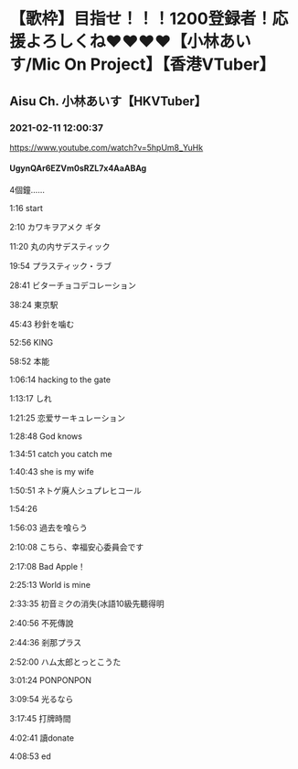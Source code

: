 # 【歌枠】目指せ！！！1200登録者！応援よろしくね❤️❤️❤️❤️【小林あいす/Mic On Project】【香港VTuber】

## Aisu Ch. 小林あいす【HKVTuber】

### 2021-02-11 12:00:37

https://www.youtube.com/watch?v=5hpUm8_YuHk

#### UgynQAr6EZVm0sRZL7x4AaABAg

4個鐘……

1:16 start

2:10 カワキヲアメク ギタ

11:20 丸の内サデスティック

19:54 プラスティック・ラブ

28:41 ビターチョコデコレーション

38:24 東京駅

45:43 秒針を噛む

52:56 KING

58:52 本能

1:06:14 hacking to the gate

1:13:17 しれ

1:21:25 恋爱サーキュレーション

1:28:48 God knows

1:34:51 catch you catch me

1:40:43 she is my wife

1:50:51 ネトゲ廃人シュプレヒコール

1:54:26

1:56:03 過去を喰らう

2:10:08 こちら、幸福安心委員会です

2:17:08  Bad Apple！

2:25:13 World is mine

2:33:35 初音ミクの消失(冰語10級先聽得明

2:40:56 不死傳說

2:44:36 剎那プラス

2:52:00 ハム太郎とっとこうた

3:01:24 PONPONPON

3:09:54 光るなら

3:17:45 打牌時間

4:02:41 讀donate

4:08:53 ed

